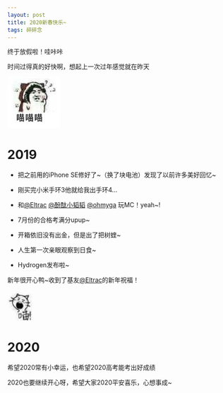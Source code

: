 ```yaml
---
layout: post
title: 2020新春快乐~
tags: 碎碎念
---
```


终于放假啦！哇咔咔

时间过得真的好快啊，想起上一次过年感觉就在昨天

![喵](/usrimg/2020-1-19-newyear-2.png)

# 2019

- 把之前用的iPhone SE修好了~（换了块电池）发现了以前许多美好回忆~

- 刚买完小米手环3他就给我出手环4...

- 和[@Eltrac](https://guhub.cn/) [@酚酞小韬韬](https://bykickyyy.xyz/) [@ohmyga](https://ohmyga.cn/) 玩MC！yeah~!

- 7月份的合格考满分upup~

- 开箱依旧没有出金，但是出了把树蝰~

- 人生第一次亲眼观察到日食~

- Hydrogen发布啦~

新年很开心鸭~收到了基友[@Eltrac](https://guhub.cn/)的新年祝福！

![Minecraft](/usrimg/2020-1-19-newyear-1.png)

# 2020

希望2020常有小幸运，也希望2020高考能考出好成绩

2020也要继续开心呀，希望大家2020平安喜乐，心想事成~
